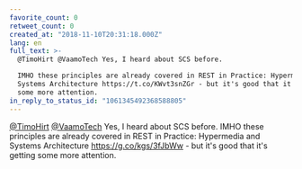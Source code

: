 ```yaml
---
favorite_count: 0
retweet_count: 0
created_at: "2018-11-10T20:31:18.000Z"
lang: en
full_text: >-
  @TimoHirt @VaamoTech Yes, I heard about SCS before. 

  IMHO these principles are already covered in REST in Practice: Hypermedia and
  Systems Architecture https://t.co/KWvt3snZGr - but it's good that it's getting
  some more attention.
in_reply_to_status_id: "1061345492368588805"
---
```


[@TimoHirt](https://twitter.com/TimoHirt)
[@VaamoTech](https://twitter.com/VaamoTech) Yes, I heard about SCS before. IMHO
these principles are already covered in REST in Practice: Hypermedia and Systems
Architecture <https://g.co/kgs/3fJbWw> - but it's good that it's getting some
more attention.
